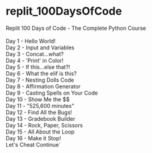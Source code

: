 # replit_100DaysOfCode
Replit 100 Days of Code - The Complete Python Course\
\
Day 1 - Hello World!\
Day 2 - Input and Variables\
Day 3 - Concat...what?\
Day 4 - 'Print' in Color!\
Day 5 - If this...else that?!\
Day 6 - What the elif is this?\
Day 7 - Nesting Dolls Code\
Day 8 - Affirmation Generator\
Day 9 - Casting Spells on Your Code\
Day 10 - Show Me the $$\
Day 11 - "525,600 minutes"\
Day 12 - Find All the Bugs!\
Day 13 - Gradebook Builder\
Day 14 - Rock, Paper, Scissors\
Day 15 - All About the Loop\
Day 16 - Make it Stop!\
Let's Cheat Continue`
